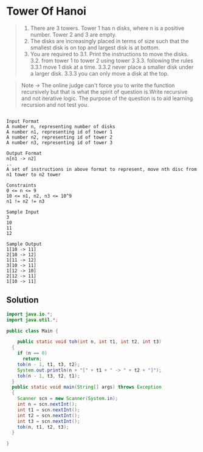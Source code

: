 # Tower Of Hanoi

> 1. There are 3 towers. Tower 1 has n disks, where n is a positive number. Tower 2 and 3 are empty.
> 2. The disks are increasingly placed in terms of size such that the smallest disk is on top and largest disk is at bottom.
> 3. You are required to 
    3.1. Print the instructions to move the disks.
    3.2. from tower 1 to tower 2 using tower 3 
    3.3. following the rules
        3.3.1 move 1 disk at a time.
        3.3.2 never place a smaller disk under a larger disk.
        3.3.3 you can only move a disk at the top.

> Note -> The online judge can't force you to write the function recursively but that is what the spirit of question is.Write recursive and not iterative logic. The purpose of the question is to aid learning recursion and not test you.
```text

Input Format
A number n, representing number of disks
A number n1, representing id of tower 1
A number n2, representing id of tower 2
A number n3, representing id of tower 3

Output Format
n[n1 -> n2] 
..
A set of instructions in above format to represent, move nth disc from n1 tower to n2 tower

Constraints
0 <= n <= 9
10 <= n1, n2, n3 <= 10^9
n1 != n2 != n3

Sample Input
3
10
11
12

Sample Output
1[10 -> 11]
2[10 -> 12]
1[11 -> 12]
3[10 -> 11]
1[12 -> 10]
2[12 -> 11]
1[10 -> 11]
```
## Solution
```java
import java.io.*;
import java.util.*;

public class Main {

    public static void toh(int n, int t1, int t2, int t3)
  {
    if (n == 0)
      return;
    toh(n - 1, t1, t3, t2);
    System.out.println(n + "[" + t1 + " -> " + t2 + "]");
    toh(n - 1, t3, t2, t1);
  }
  public static void main(String[] args) throws Exception
  {
    Scanner scn = new Scanner(System.in);
    int n = scn.nextInt();
    int t1 = scn.nextInt();
    int t2 = scn.nextInt();
    int t3 = scn.nextInt();
    toh(n, t1, t2, t3);
  }

}
```
